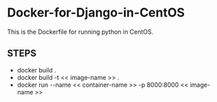 # Docker-for-Django-in-CentOS
This is the Dockerfile for running python in CentOS.

## STEPS

- docker build .
- docker build -t << image-name >> .
- docker run --name << container-name >> -p 8000:8000 << image-name >>
